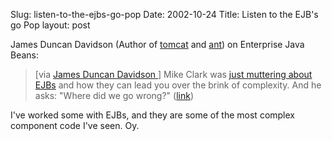 Slug: listen-to-the-ejbs-go-pop
Date: 2002-10-24
Title: Listen to the EJB's go Pop
layout: post

James Duncan Davidson (Author of <a href="http://jakarta.apache.org/tomcat/index.html">tomcat</a> and <a href="http://jakarta.apache.org/ant/index.html">ant</a>) on Enterprise Java Beans: <blockquote>[via <a href="http://www.x180.net/Blog">James Duncan Davidson   </a>]
Mike Clark was <a href="http://www.clarkware.com/cgi/blosxom/2002/10/17#Software/J2EE/WagYourEJB">just muttering about EJBs</a> and how they can lead you over the brink of complexity. And he asks: &quot;Where did we go wrong?&quot; (<a href="http://www.x180.net/Blog/2002/10/17#Computers/Java/EJBGoPop">link</a>)</blockquote>
I&#39;ve worked some with EJBs, and they are some of the most complex component code I&#39;ve seen. Oy.
